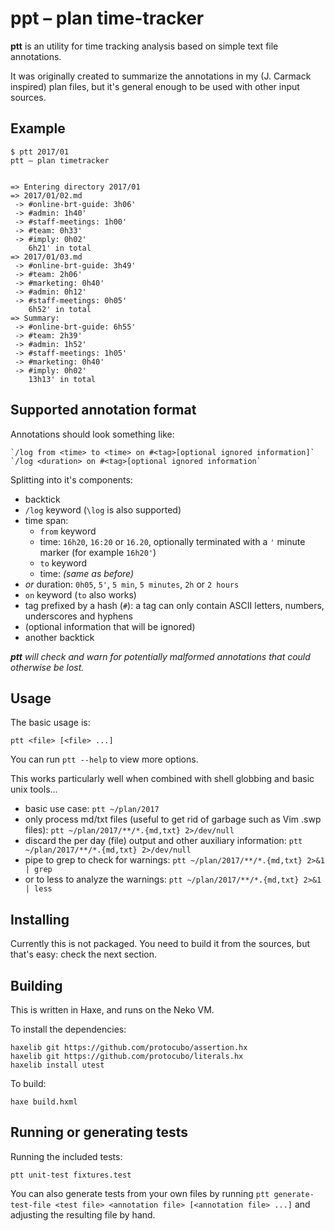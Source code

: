 # ppt – plan time-tracker

**ptt** is an utility for time tracking analysis based on simple text file annotations.

It was originally created to summarize the annotations in my (J. Carmack inspired) plan files, but it's general enough to be used with other input sources.

## Example

```
$ ptt 2017/01
ptt – plan timetracker


=> Entering directory 2017/01
=> 2017/01/02.md
 -> #online-brt-guide: 3h06'
 -> #admin: 1h40'
 -> #staff-meetings: 1h00'
 -> #team: 0h33'
 -> #imply: 0h02'
    6h21' in total
=> 2017/01/03.md
 -> #online-brt-guide: 3h49'
 -> #team: 2h06'
 -> #marketing: 0h40'
 -> #admin: 0h12'
 -> #staff-meetings: 0h05'
    6h52' in total
=> Summary:
 -> #online-brt-guide: 6h55'
 -> #team: 2h39'
 -> #admin: 1h52'
 -> #staff-meetings: 1h05'
 -> #marketing: 0h40'
 -> #imply: 0h02'
    13h13' in total
```

## Supported annotation format

Annotations should look something like:

```
`/log from <time> to <time> on #<tag>[optional ignored information]`
`/log <duration> on #<tag>[optional ignored information`
```

Splitting into it's components:

 - backtick
 - `/log` keyword (`\log` is also supported)
 - time span:
    + `from` keyword
    + time: `16h20`, `16:20` or `16.20`, optionally terminated with a `'` minute marker (for example `16h20'`)
    + `to` keyword
    + time: _(same as before)_
 - _or_ duration: `0h05`, `5'`, `5 min`, `5 minutes`, `2h` or `2 hours`
 - `on` keyword (`to` also works)
 - tag prefixed by a hash (`#`): a tag can only contain ASCII letters, numbers, underscores and hyphens
 - (optional information that will be ignored)
 - another backtick

_**ptt** will check and warn for potentially malformed annotations that could otherwise be lost._

## Usage

The basic usage is:

```
ptt <file> [<file> ...]
```

You can run `ptt --help` to view more options.

This works particularly well when combined with shell globbing and basic unix tools...

 - basic use case: `ptt ~/plan/2017`
 - only process md/txt files (useful to get rid of garbage such as Vim .swp files): `ptt ~/plan/2017/**/*.{md,txt} 2>/dev/null`
 - discard the per day (file) output and other auxiliary information: `ptt ~/plan/2017/**/*.{md,txt} 2>/dev/null`
 - pipe to grep to check for warnings: `ptt ~/plan/2017/**/*.{md,txt} 2>&1 | grep`
 - or to less to analyze the warnings: `ptt ~/plan/2017/**/*.{md,txt} 2>&1 | less`

## Installing

Currently this is not packaged. You need to build it from the sources, but that's easy: check the next section.

## Building

This is written in Haxe, and runs on the Neko VM.

To install the dependencies:

```
haxelib git https://github.com/protocubo/assertion.hx
haxelib git https://github.com/protocubo/literals.hx
haxelib install utest
```

To build:

```
haxe build.hxml
```

## Running or generating tests

Running the included tests:

```
ptt unit-test fixtures.test
```

You can also generate tests from your own files by running `ptt generate-test-file <test file> <annotation file> [<annotation file> ...]` and adjusting the resulting file by hand.

